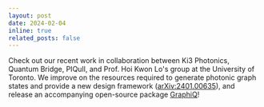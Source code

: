 ```yaml
---
layout: post
date: 2024-02-04
inline: true
related_posts: false
---
```


Check out our recent work in collaboration between Ki3 Photonics, Quantum Bridge, PIQuIl, and Prof. Hoi Kwon Lo's group at the University of Toronto. 
We improve on the resources required to generate photonic graph states and provide a new design framework ([arXiv:2401.00635](https://arxiv.org/abs/2401.00635)), and release an accompanying open-source package [GraphiQ](https://arxiv.org/abs/2402.09285)!